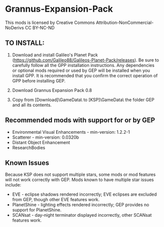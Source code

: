 ﻿
# Grannus-Expansion-Pack

This mods is licensed by Creative Commons Attribution-NonCommercial-NoDerivs
CC BY-NC-ND

## TO INSTALL:

1.  Download and install Galileo's Planet Pack (https://github.com/Galileo88/Galileos-Planet-Pack/releases).  Be sure to carefully follow all the GPP installation instructions.  Any dependencies or optional mods required or used by GEP will be installed when you install GPP.  It is recommended that you confirm the correct operation of GPP before installing GEP. 

2. Download Grannus Expansion Pack 0.8

3. Copy from [Download]\GameData\ to [KSP]\GameData\ the folder GEP and all its contents.

## Recommended mods with support for or by GEP

  * Environmental Visual Enhancements - min-version: 1.2.2-1
  * Scatterer - min-version: 0.0320b
  * Distant Object Enhancement
  * ResearchBodies

## Known Issues

Because KSP does not support multiple stars, some mods or mod features will not work correctly with GEP. Mods known to have multiple star issues include:

  * EVE - eclipse shadows rendered incorrectly; EVE eclipses are excluded from GEP, though other EVE features work.
  * PlanetShine - lighting effects rendered incorrectly; GEP provides no support for PlanetShine.
  * SCANsat - day-night terminator displayed incorrectly, other SCANsat features work.
